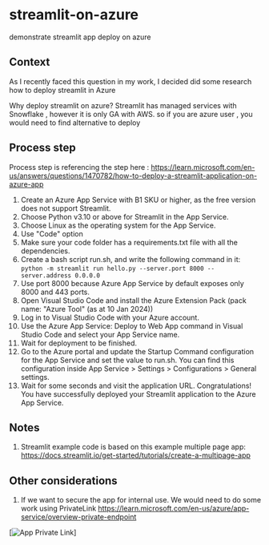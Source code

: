 # streamlit-on-azure
demonstrate  streamlit app deploy on azure

## Context
As I recently faced this question in my work, I decided did some research how to deploy streamlit in Azure

Why deploy streamlit on azure?
Streamlit has managed services with Snowflake , however it is only GA with AWS. so if you are azure user , you would need to find alternative to deploy

## Process step
Process step is referencing the step here : https://learn.microsoft.com/en-us/answers/questions/1470782/how-to-deploy-a-streamlit-application-on-azure-app

1. Create an Azure App Service with B1 SKU or higher, as the free version does not support Streamlit.
2. Choose Python v3.10 or above for Streamlit in the App Service.
3. Choose Linux as the operating system for the App Service.
4. Use "Code" option
5. Make sure your code folder has a requirements.txt file with all the dependencies.
6. Create a bash script run.sh, and write the following command in it:
    ```python -m streamlit run hello.py --server.port 8000 --server.address 0.0.0.0```
7. Use port 8000 because Azure App Service by default exposes only 8000 and 443 ports.
8. Open Visual Studio Code and install the Azure Extension Pack (pack name: "Azure Tool" (as at 10 Jan 2024))
9. Log in to Visual Studio Code with your Azure account.
10. Use the Azure App Service: Deploy to Web App command in Visual Studio Code and select your App Service name.
11. Wait for deployment to be finished.
12. Go to the Azure portal and update the Startup Command configuration for the App Service and set the value to run.sh. You can find this configuration inside App Service > Settings > Configurations > General settings.
13. Wait for some seconds and visit the application URL. Congratulations! You have successfully deployed your Streamlit application to the Azure App Service.


## Notes
1. Streamlit example code is based on this example multiple page app: https://docs.streamlit.io/get-started/tutorials/create-a-multipage-app


## Other considerations
1. If we want to secure the app for internal use. We would need to do some work using PrivateLink
   https://learn.microsoft.com/en-us/azure/app-service/overview-private-endpoint

[![App Private Link](https://learn.microsoft.com/en-us/azure/app-service/media/overview-private-endpoint/global-schema-web-app.png)]
